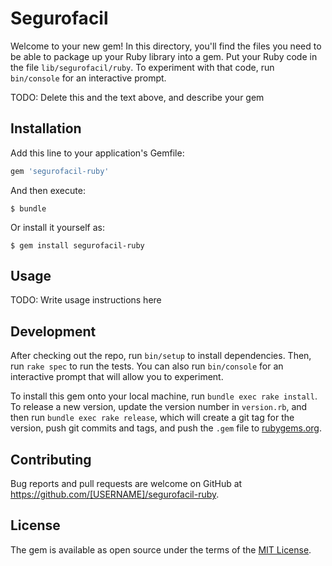 # Segurofacil

Welcome to your new gem! In this directory, you'll find the files you need to be able to package up your Ruby library into a gem. Put your Ruby code in the file `lib/segurofacil/ruby`. To experiment with that code, run `bin/console` for an interactive prompt.

TODO: Delete this and the text above, and describe your gem

## Installation

Add this line to your application's Gemfile:

```ruby
gem 'segurofacil-ruby'
```

And then execute:

    $ bundle

Or install it yourself as:

    $ gem install segurofacil-ruby

## Usage

TODO: Write usage instructions here

## Development

After checking out the repo, run `bin/setup` to install dependencies. Then, run `rake spec` to run the tests. You can also run `bin/console` for an interactive prompt that will allow you to experiment.

To install this gem onto your local machine, run `bundle exec rake install`. To release a new version, update the version number in `version.rb`, and then run `bundle exec rake release`, which will create a git tag for the version, push git commits and tags, and push the `.gem` file to [rubygems.org](https://rubygems.org).

## Contributing

Bug reports and pull requests are welcome on GitHub at https://github.com/[USERNAME]/segurofacil-ruby.


## License

The gem is available as open source under the terms of the [MIT License](http://opensource.org/licenses/MIT).

